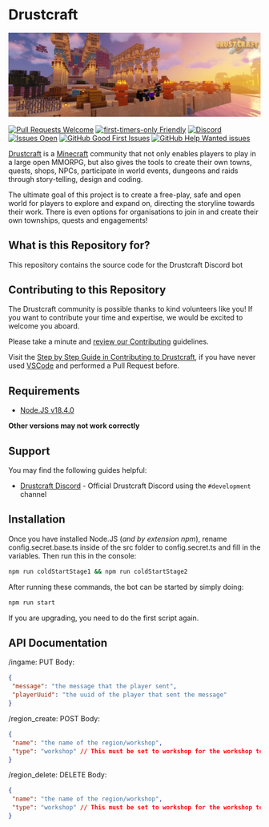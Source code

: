 # Drustcraft

![Drustcraft Banner](https://raw.githubusercontent.com/Drustcraft/.github/main/img/vareal.jpg)

[![Pull Requests Welcome](https://img.shields.io/badge/PRs-welcome-brightgreen.svg?style=flat)](http://makeapullrequest.com)
[![first-timers-only Friendly](https://img.shields.io/badge/first--timers--only-friendly-blue.svg)](http://www.firsttimersonly.com/)
[![Discord](https://img.shields.io/discord/782787130334248973.svg?color=%237289da&label=discord)](http://drustcraft.gg/discord)
[![Issues Open](https://img.shields.io/github/issues/drustcraft/mythicmobs?color=008080)](https://github.com/Drustcraft/mythicmobs/issues)
[![GitHub Good First Issues](https://img.shields.io/github/issues/drustcraft/mythicmobs/good%20first%20issue?label=Good%20First%20issues)](https://github.com/drustcraft/mythicmobs/issues?q=is%3Aopen+is%3Aissue+label%3A%22good+first+issue%22)
[![GitHub Help Wanted issues](https://img.shields.io/github/issues/drustcraft/mythicmobs/help%20wanted?label=%22Help%20Wanted%22%20issues)](https://github.com/drustcraft/mythicmobs/issues?q=is%3Aopen+is%3Aissue+label%3A%22help+wanted%22)

[Drustcraft](https://www.drustcraft.com.au) is a [Minecraft](https://www.minecraft.net) community that not only enables players to play in a large open MMORPG, but also gives the tools to create their own towns, quests, shops, NPCs, participate in world events, dungeons and raids through story-telling, design and coding.

The ultimate goal of this project is to create a free-play, safe and open world for players to explore and expand on, directing the storyline towards their work. There is even options for organisations to join in and create their own townships, quests and engagements!

## What is this Repository for?

This repository contains the source code for the Drustcraft Discord bot

## Contributing to this Repository

The Drustcraft community is possible thanks to kind volunteers like you! If you want to contribute your time and expertise, we would be excited to welcome you aboard.

Please take a minute and [review our Contributing](/Drustcraft/.github/blob/main/CONTRIBUTING.md) guidelines.

Visit the [Step by Step Guide in Contributing to Drustcraft](https://github.com/Drustcraft/denizen/wiki/Contributing), if you have never used [VSCode](http://code.visualstudio.com) and performed a Pull Request before.

## Requirements

- [Node.JS v18.4.0](https://nodejs.org)

**Other versions may not work correctly**

## Support

You may find the following guides helpful:

* [Drustcraft Discord](https://drustcraft.gg/discord) - Official Drustcraft Discord using the `#development` channel

## Installation

Once you have installed Node.JS (*and by extension npm*), rename config.secret.base.ts inside of the src folder to config.secret.ts and fill in the variables. Then run this in the console:

```sh
npm run coldStartStage1 && npm run coldStartStage2
```

After running these commands, the bot can be started by simply doing:

```sh
npm run start
```

If you are upgrading, you need to do the first script again.

## API Documentation

/ingame: PUT
Body:

```json
{
 "message": "the message that the player sent",
 "playerUuid": "the uuid of the player that sent the message"
}
```

/region_create: POST
Body:

```json
{
 "name": "the name of the region/workshop",
 "type": "workshop" // This must be set to workshop for the workshop to be created on the guild.
}
```

/region_delete: DELETE
Body:

```json
{
 "name": "the name of the region/workshop",
 "type": "workshop" // This must be set to workshop for the workshop to be deleted.
}
```
